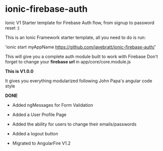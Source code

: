 # ionic-firebase-auth
Ionic V1 Starter template for Firebase Auth flow, from signup to password reset :)

This is an Ionic Framework starter template, all you need to do is run:

'ionic start myAppName https://github.com/javebratt/ionic-firebase-auth/'

This will give you a complete auth module built to work with Firebase
Don't forget to change your **firebase url** in app/core/core.module.js

**This is V1.0.0**

It gives you everything modularized following John Papa's angular code style

**DONE**

* Added ngMessages for Form Validation
* Added a User Profile Page
* Added the ability for users to change their emails/passwords
* Added a logout button

* Migrated to AngularFire V1.2
